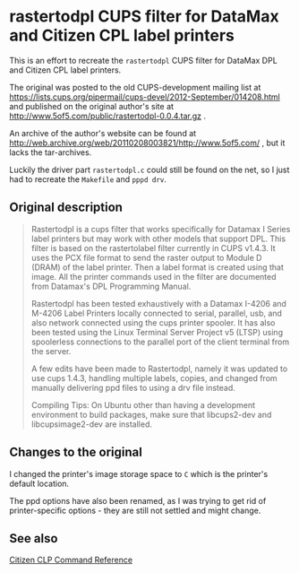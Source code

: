# rastertodpl CUPS filter for DataMax and Citizen CPL label printers

This is an effort to recreate the `rastertodpl` CUPS filter for DataMax DPL and Citizen CPL label printers.

The original was posted to the old CUPS-development mailing list at https://lists.cups.org/pipermail/cups-devel/2012-September/014208.html and published on the original author's site at  http://www.5of5.com/public/rastertodpl-0.0.4.tar.gz .

An archive of the author's website can be found at http://web.archive.org/web/20110208003821/http://www.5of5.com/ , but it lacks the tar-archives.

Luckily the driver part `rastertodpl.c` could still be found on the net, so I just had to recreate the `Makefile` and `pppd drv`.

## Original description

 > Rastertodpl is a cups filter that works specifically for Datamax I Series label printers but may work with other models that support DPL. This filter is based on the rastertolabel filter currently in CUPS v1.4.3. It uses the PCX file format to send the raster output to Module D (DRAM) of the label printer. Then a label format is created using that image. All the printer commands used in the filter are documented from Datamax's DPL Programming Manual.
> 
 > Rastertodpl has been tested exhaustively with a Datamax I-4206 and M-4206 Label Printers locally connected to serial, parallel, usb, and also network connected using the cups printer spooler. It has also been tested using the Linux Terminal Server Project v5 (LTSP) using spoolerless connections to the parallel port of the client terminal from the server.
> 
> A few edits have been made to Rastertodpl, namely it was updated to use cups 1.4.3, handling multiple labels, copies, and changed from manually delivering ppd files to using a drv file instead.
> 
> Compiling Tips: On Ubuntu other than having a development environment to build packages, make sure that libcups2-dev and libcupsimage2-dev are installed.

## Changes to the original

I changed the printer's image storage space to `C` which is the printer's default location.

The ppd options have also been renamed, as I was trying to get rid of printer-specific options - they are still not settled and might change.

## See also

[Citizen CLP Command Reference](http://web.archive.org/web/20181204185823/https://www.citizen-systems.com/resource/support/Label/CL-S521/Official_Docs/Label_Printer_CL-S_Command_Reference_ENG.pdf)
